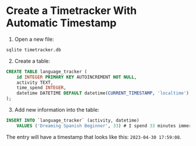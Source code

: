 # Create a Timetracker With Automatic Timestamp


1. Open a new file:

```bash
sqlite timetracker.db
```

2. Create a table:

```sql
CREATE TABLE language_tracker (
    id INTEGER PRIMARY KEY AUTOINCREMENT NOT NULL,
    activity TEXT,
    time_spend INTEGER,
    datetime DATETIME DEFAULT datetime(CURRENT_TIMESTAMP, 'localtime') NOT NULL
);

```

3. Add new information into the table:

```sql
INSERT INTO `language_tracker` (activity, datetime)
    VALUES ('Dreaming Spanish Beginner', 33) # I spend 33 minutes immersing in "Dreaming Spanish"
```

The entry will have a timestamp that looks like this: `2023-04-30 17:59:08`.

